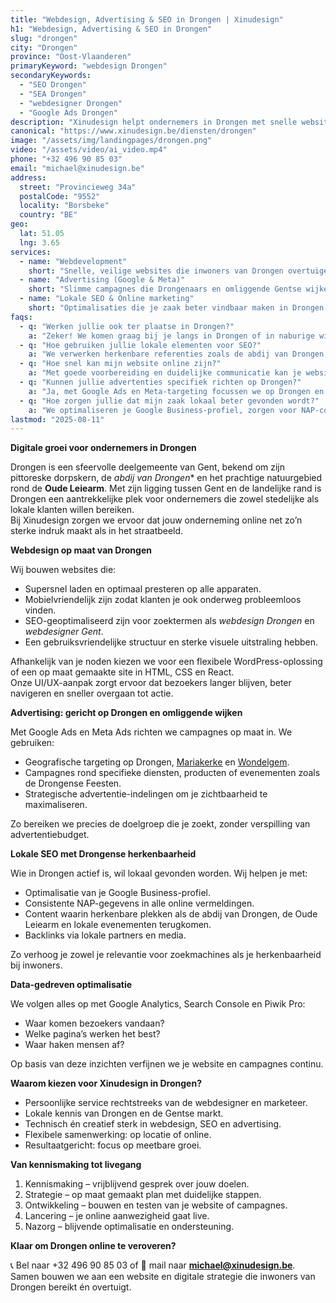 ```yaml
---
title: "Webdesign, Advertising & SEO in Drongen | Xinudesign"
h1: "Webdesign, Advertising & SEO in Drongen"
slug: "drongen"
city: "Drongen"
province: "Oost-Vlaanderen"
primaryKeyword: "webdesign Drongen"
secondaryKeywords:
  - "SEO Drongen"
  - "SEA Drongen"
  - "webdesigner Drongen"
  - "Google Ads Drongen"
description: "Xinudesign helpt ondernemers in Drongen met snelle websites, slimme advertenties en lokale SEO die inspeelt op herkenbare plekken zoals de abdij van Drongen en het kasteeldomein Lovendegem."
canonical: "https://www.xinudesign.be/diensten/drongen"
image: "/assets/img/landingpages/drongen.png"
video: "/assets/video/ai_video.mp4"
phone: "+32 496 90 85 03"
email: "michael@xinudesign.be"
address:
  street: "Provincieweg 34a"
  postalCode: "9552"
  locality: "Borsbeke"
  country: "BE"
geo:
  lat: 51.05
  lng: 3.65
services:
  - name: "Webdevelopment"
    short: "Snelle, veilige websites die inwoners van Drongen overtuigen en converteren."
  - name: "Advertising (Google & Meta)"
    short: "Slimme campagnes die Drongenaars en omliggende Gentse wijken gericht bereiken."
  - name: "Lokale SEO & Online marketing"
    short: "Optimalisaties die je zaak beter vindbaar maken in Drongen en omgeving."
faqs:
  - q: "Werken jullie ook ter plaatse in Drongen?"
    a: "Zeker! We komen graag bij je langs in Drongen of in naburige wijken zoals [Gent](/diensten/gent), [Mariakerke](/diensten/mariakerke) en [Wondelgem](/diensten/wondelgem) voor een persoonlijke strategie-sessie."
  - q: "Hoe gebruiken jullie lokale elementen voor SEO?"
    a: "We verwerken herkenbare referenties zoals de abdij van Drongen, het park rond de Oude Leiearm en evenementen zoals de Drongense Feesten in webteksten, meta-data en visuals."
  - q: "Hoe snel kan mijn website online zijn?"
    a: "Met goede voorbereiding en duidelijke communicatie kan je website doorgaans binnen 2 tot 4 weken live staan."
  - q: "Kunnen jullie advertenties specifiek richten op Drongen?"
    a: "Ja, met Google Ads en Meta-targeting focussen we op Drongen en omliggende Gentse deelgemeenten."
  - q: "Hoe zorgen jullie dat mijn zaak lokaal beter gevonden wordt?"
    a: "We optimaliseren je Google Business-profiel, zorgen voor NAP-consistentie en bouwen lokale backlinks rond zoekwoorden zoals 'webdesigner Drongen'."
lastmod: "2025-08-11"
---
```


**Digitale groei voor ondernemers in Drongen**

Drongen is een sfeervolle deelgemeente van Gent, bekend om zijn pittoreske dorpskern, de *abdij van Drongen** en het prachtige natuurgebied rond de **Oude Leiearm**. Met zijn ligging tussen Gent en de landelijke rand is Drongen een aantrekkelijke plek voor ondernemers die zowel stedelijke als lokale klanten willen bereiken.  
Bij Xinudesign zorgen we ervoor dat jouw onderneming online net zo’n sterke indruk maakt als in het straatbeeld.

**Webdesign op maat van Drongen**

Wij bouwen websites die:

- Supersnel laden en optimaal presteren op alle apparaten.  
- Mobielvriendelijk zijn zodat klanten je ook onderweg probleemloos vinden.  
- SEO-geoptimaliseerd zijn voor zoektermen als *webdesign Drongen* en *webdesigner Gent*.  
- Een gebruiksvriendelijke structuur en sterke visuele uitstraling hebben.

Afhankelijk van je noden kiezen we voor een flexibele WordPress-oplossing of een op maat gemaakte site in HTML, CSS en React.  
Onze UI/UX-aanpak zorgt ervoor dat bezoekers langer blijven, beter navigeren en sneller overgaan tot actie.

**Advertising: gericht op Drongen en omliggende wijken**

Met Google Ads en Meta Ads richten we campagnes op maat in. We gebruiken:

- Geografische targeting op Drongen, [Mariakerke](/diensten/mariakerke) en [Wondelgem](/diensten/wondelgem).  
- Campagnes rond specifieke diensten, producten of evenementen zoals de Drongense Feesten.  
- Strategische advertentie-indelingen om je zichtbaarheid te maximaliseren.

Zo bereiken we precies de doelgroep die je zoekt, zonder verspilling van advertentiebudget.

**Lokale SEO met Drongense herkenbaarheid**

Wie in Drongen actief is, wil lokaal gevonden worden. Wij helpen je met:

- Optimalisatie van je Google Business-profiel.  
- Consistente NAP-gegevens in alle online vermeldingen.  
- Content waarin herkenbare plekken als de abdij van Drongen, de Oude Leiearm en lokale evenementen terugkomen.  
- Backlinks via lokale partners en media.

Zo verhoog je zowel je relevantie voor zoekmachines als je herkenbaarheid bij inwoners.

**Data-gedreven optimalisatie**

We volgen alles op met Google Analytics, Search Console en Piwik Pro:

- Waar komen bezoekers vandaan?  
- Welke pagina’s werken het best?  
- Waar haken mensen af?

Op basis van deze inzichten verfijnen we je website en campagnes continu.

**Waarom kiezen voor Xinudesign in Drongen?**

- Persoonlijke service rechtstreeks van de webdesigner en marketeer.  
- Lokale kennis van Drongen en de Gentse markt.  
- Technisch én creatief sterk in webdesign, SEO en advertising.  
- Flexibele samenwerking: op locatie of online.  
- Resultaatgericht: focus op meetbare groei.

**Van kennismaking tot livegang**

1. Kennismaking – vrijblijvend gesprek over jouw doelen.  
2. Strategie – op maat gemaakt plan met duidelijke stappen.  
3. Ontwikkeling – bouwen en testen van je website of campagnes.  
4. Lancering – je online aanwezigheid gaat live.  
5. Nazorg – blijvende optimalisatie en ondersteuning.

**Klaar om Drongen online te veroveren?**

📞 Bel naar +32 496 90 85 03 of 📧 mail naar **[michael@xinudesign.be](mailto:michael@xinudesign.be)**.  
Samen bouwen we aan een website en digitale strategie die inwoners van Drongen bereikt én overtuigt.
